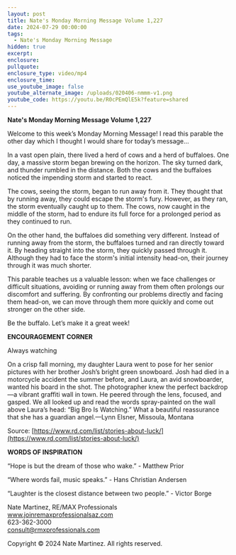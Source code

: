 ```yaml
---
layout: post
title: Nate's Monday Morning Message Volume 1,227
date: 2024-07-29 00:00:00
tags:
  - Nate's Monday Morning Message
hidden: true
excerpt:
enclosure:
pullquote:
enclosure_type: video/mp4
enclosure_time:
use_youtube_image: false
youtube_alternate_image: /uploads/020406-nmmm-v1.png
youtube_code: https://youtu.be/R0cPEmQlE5k?feature=shared
---
```

**Nate's Monday Morning Message Volume 1,227**

Welcome to this week’s Monday Morning Message! I read this parable the other day which I thought I would share for today’s message…

In a vast open plain, there lived a herd of cows and a herd of buffaloes. One day, a massive storm began brewing on the horizon. The sky turned dark, and thunder rumbled in the distance. Both the cows and the buffaloes noticed the impending storm and started to react.

The cows, seeing the storm, began to run away from it. They thought that by running away, they could escape the storm's fury. However, as they ran, the storm eventually caught up to them. The cows, now caught in the middle of the storm, had to endure its full force for a prolonged period as they continued to run.

On the other hand, the buffaloes did something very different. Instead of running away from the storm, the buffaloes turned and ran directly toward it. By heading straight into the storm, they quickly passed through it. Although they had to face the storm's initial intensity head-on, their journey through it was much shorter.

This parable teaches us a valuable lesson: when we face challenges or difficult situations, avoiding or running away from them often prolongs our discomfort and suffering. By confronting our problems directly and facing them head-on, we can move through them more quickly and come out stronger on the other side.

Be the buffalo. Let’s make it a great week!

**ENCOURAGEMENT CORNER**&nbsp;

Always watching

On a crisp fall morning, my daughter Laura went to pose for her senior pictures with her brother Josh’s bright green snowboard. Josh had died in a motorcycle accident the summer before, and Laura, an avid snowboarder, wanted his board in the shot. The photographer knew the perfect ­backdrop—­a vibrant graffiti wall in town. He peered through the lens, focused, and gasped. We all looked up and read the words spray-painted on the wall above Laura’s head: “Big Bro Is Watching.” What a beautiful reassurance that she has a guardian ­angel.—Lynn Elsner, Missoula, Montana

Source: [https://www.rd.com/list/stories-about-luck/](https://www.rd.com/list/stories-about-luck/)

**WORDS OF INSPIRATION**

“Hope is but the dream of those who wake.” - Matthew Prior

“Where words fail, music speaks.” - Hans Christian Andersen

“Laughter is the closest distance between two people.” - Victor Borge

Nate Martinez, RE/MAX Professionals<br>www.joinremaxprofessionalsaz.com<br>623-362-3000<br>consult@rmxprofessionals.com

Copyright © 2024 Nate Martinez. All rights reserved.